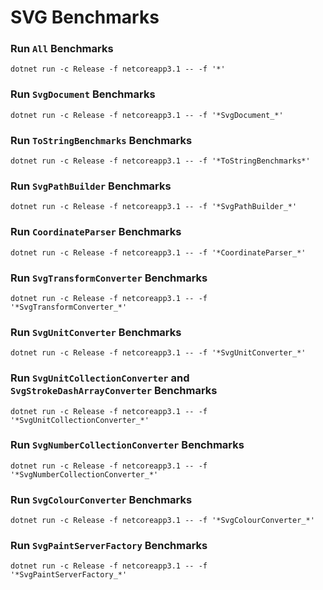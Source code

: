 # SVG Benchmarks

### Run `All` Benchmarks

```
dotnet run -c Release -f netcoreapp3.1 -- -f '*'
```

### Run `SvgDocument` Benchmarks

```
dotnet run -c Release -f netcoreapp3.1 -- -f '*SvgDocument_*'
```

### Run `ToStringBenchmarks` Benchmarks

```
dotnet run -c Release -f netcoreapp3.1 -- -f '*ToStringBenchmarks*'
```

### Run `SvgPathBuilder` Benchmarks

```
dotnet run -c Release -f netcoreapp3.1 -- -f '*SvgPathBuilder_*'
```

### Run `CoordinateParser` Benchmarks

```
dotnet run -c Release -f netcoreapp3.1 -- -f '*CoordinateParser_*'
```

### Run `SvgTransformConverter` Benchmarks

```
dotnet run -c Release -f netcoreapp3.1 -- -f '*SvgTransformConverter_*'
```

### Run `SvgUnitConverter` Benchmarks

```
dotnet run -c Release -f netcoreapp3.1 -- -f '*SvgUnitConverter_*'
```

### Run `SvgUnitCollectionConverter` and `SvgStrokeDashArrayConverter` Benchmarks

```
dotnet run -c Release -f netcoreapp3.1 -- -f '*SvgUnitCollectionConverter_*'
```

### Run `SvgNumberCollectionConverter` Benchmarks

```
dotnet run -c Release -f netcoreapp3.1 -- -f '*SvgNumberCollectionConverter_*'
```

### Run `SvgColourConverter` Benchmarks

```
dotnet run -c Release -f netcoreapp3.1 -- -f '*SvgColourConverter_*'
```

### Run `SvgPaintServerFactory` Benchmarks

```
dotnet run -c Release -f netcoreapp3.1 -- -f '*SvgPaintServerFactory_*'
```

